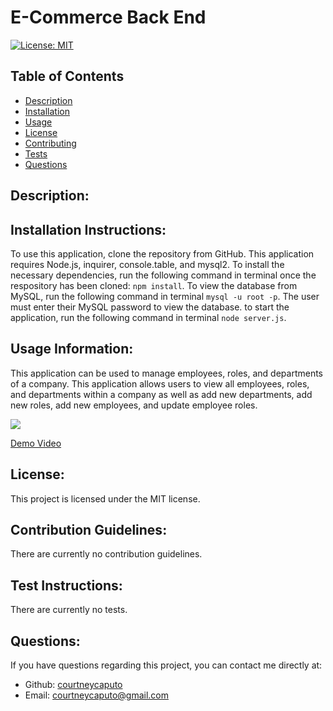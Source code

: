 # E-Commerce Back End
    
[![License: MIT](https://img.shields.io/badge/License-MIT-yellow.svg)](https://opensource.org/licenses/MIT)

## Table of Contents
- [Description](#description)
- [Installation](#installation)
- [Usage](#usage)
- [License](#license)
- [Contributing](#contributing)
- [Tests](#tests)
- [Questions](#questions)
    
## Description: <a name="description"></a>


## Installation Instructions: <a name="installation"></a>
To use this application, clone the repository from GitHub. This application requires Node.js, inquirer, console.table, and mysql2. To install the necessary dependencies, run the following command in terminal once the respository has been cloned: `npm install`. To view the database from MySQL, run the following command in terminal `mysql -u root -p`. The user must enter their MySQL password to view the database. to start the application, run the following command in terminal `node server.js`.

## Usage Information: <a name="usage"></a>
This application can be used to manage employees, roles, and departments of a company. This application allows users to view all employees, roles, and departments within a company as well as add new departments, add new roles, add new employees, and update employee roles.

<img src="/assets/Screenshot.png">

<a href="https://drive.google.com/file/d/1YXoDNfoG6729-jCSK82BqJt6UFksZdjv/view" target="blank">Demo Video</a>

## License: <a name="license"></a>
This project is licensed under the MIT license.

## Contribution Guidelines: <a name="contributing"></a>
There are currently no contribution guidelines.

## Test Instructions: <a name="tests"></a>
There are currently no tests.

## Questions: <a name="questions"></a>
If you have questions regarding this project, you can contact me directly at:
* Github: <a href="https://github.com/courtneycaputo">courtneycaputo</a>
* Email: <a href="mailto:courtneycaputo@gmail.com">courtneycaputo@gmail.com</a>